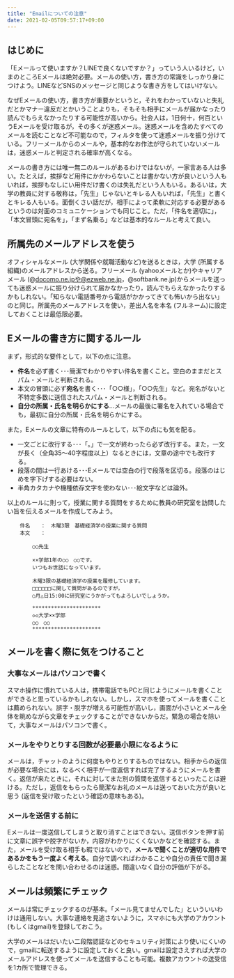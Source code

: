 ```yaml
---
title: "Emailについての注意"
date: 2021-02-05T09:57:17+09:00
---
```


## はじめに

 「Eメールって使いますか？LINEで良くないですか？」っていう人いるけど，いまのところEメールは絶対必要。メールの使い方，書き方の常識をしっかり身につけよう。LINEなどSNSのメッセージと同じような書き方をしてはいけない。

 なぜEメールの使い方，書き方が重要かというと，それをわかっていないと失礼だとかマナー違反だとかいうことよりも，そもそも相手にメールが届かなったり読んでもらえなかったりする可能性が高いから。社会人は，1日何十，何百というEメールを受け取るが，その多くが迷惑メール。迷惑メールを含めたすべてのメールを読むことなど不可能なので，フィルタを使って迷惑メールを振り分けている。フリーメールからのメールや，基本的なお作法が守られていないメールは，迷惑メールと判定される確率が高くなる。

メールの書き方には唯一無二のルールがあるわけではないが，一家言ある人は多い。たとえば，挨拶など用件にかかわらないことは書かない方が良いという人もいれば，挨拶もなしにい用件だけ書くのは失礼だという人もいる。あるいは，大学の教員に対する敬称は，「先生」じゃないとキレる人もいれば，「先生」と書くとキレる人もいる。面倒くさい話だが，相手によって柔軟に対応する必要があるというのは対面のコミュニケーションでも同じこと。ただ，「件名を適切に」，「本文冒頭に宛名を」，「まず名乗る」などは基本的なルールと考えて良い。

## 所属先のメールアドレスを使う

オフィシャルなメール (大学関係や就職活動など)を送るときは，大学 (所属する組織)のメールアドレスから送る。フリーメール (yahooメールとか)やキャリアメール (@docomo.ne.jpや@ezweb.ne.jp，@softbank.ne.jp)からメールを送っても迷惑メールに振り分けられて届かなかったり，読んでもらえなかったりするかもしれない。「知らない電話番号から電話がかかってきても怖いから出ない」のと同じ。所属先のメールアドレスを使い，差出人名を本名 (フルネーム)に設定しておくことは最低限必要。

## Eメールの書き方に関するルール

まず，形式的な要件として，以下の点に注意。

- **件名**を必ず書く･･･簡潔でわかりやすい件名を書くこと。空白のままだとスパム・メールと判断される。
- 本文の冒頭に必ず**宛名**を書く･･･「○○様」，「○○先生」など。宛名がないと不特定多数に送信されたスパム・メールと判断される。
- **自分の所属・氏名を明らかにする**…メールの最後に署名を入れている場合でも，最初に自分の所属・氏名を明らかにする。

また，Eメールの文章に特有のルールとして，以下の点にも気を配る。

- 一文ごとに改行する･･･「。」で一文が終わったら必ず改行する。また，一文が長く（全角35～40字程度以上）なるときには，文章の途中でも改行する。
- 段落の間は一行あける･･･Eメールでは空白の行で段落を区切る。段落のはじめを字下げする必要はない。
- 半角カタカナや機種依存文字を使わない･･･絵文字などは論外。

以上のルールに則って，授業に関する質問をするために教員の研究室を訪問したい旨を伝えるメールを作成してみよう。

		件名　　：　木曜3限　基礎経済学の授業に関する質問
		本文　　：

			○○先生

			××学部1年の○○　○○です。
			いつもお世話になっています。

			木曜3限の基礎経済学の授業を履修しています。
			□□□□□□に関して質問があるのですが，
			○月△日15:00に研究室にうかがってもよろしいでしょうか。

			**********************
			◇◇大学××学部
			○○　○○
			**********************

## メールを書く際に気をつけること

### 大事なメールはパソコンで書く

スマホ操作に慣れている人は，携帯電話でもPCと同じようにメールを書くことができると思っているかもしれない。しかし，スマホを使ってメールを書くことは薦められない。誤字・脱字が増える可能性が高いし，画面が小さいとメール全体を眺めながら文章をチェックすることができないからだ。緊急の場合を除いて，大事なメールはパソコンで書く。

### メールをやりとりする回数が必要最小限になるように

メールは，チャットのように何度もやりとりするものではない。相手からの返信が必要な場合には，なるべく相手が一度返信すれば完了するようにメールを書く。返信が来たときに，それに対してまた別の質問を返信するといったことは避ける。ただし，返信をもらったら簡潔なお礼のメールは送っておいた方が良いと思う (返信を受け取ったという確認の意味もある)。

### メールを送信する前に

Eメールは一度送信してしまうと取り消すことはできない。送信ボタンを押す前に文章に誤字や脱字がないか，内容がわかりにくくないかなどを確認する。また，メールを受け取る相手も暇ではないので，**メールで聞くことが適切な用件であるかをもう一度よく考える**。自分で調べればわかることや自分の責任で聞き漏らしたことなどを問い合わせるのは迷惑。間違いなく自分の評価が下がる。

## メールは頻繁にチェック

メールは常にチェックするのが基本。「メール見てませんでした」といういいわけは通用しない。大事な連絡を見逃さないように，スマホにも大学のアカウント (もしくはgmail)を登録しておこう。

大学のメールはだいたい二段階認証などのセキュリティ対策により使いにくいので，gmailに転送するように設定しておくと良い。gmailは設定さえすれば大学のメールアドレスを使ってメールを送信することも可能。複数アカウントの送受信を1カ所で管理できる。
